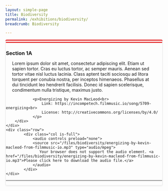```yaml
---
layout: simple-page
title: Biodiversity
permalink: /exhibitions/biodiversity/
breadcrumb: Biodiversity

---
```


<section class="sgds-section__bio1">
    
<!-- Bio 1A -->

<div class="sgds-container__bio1A" style="border-left: 2px solid #efefef; border-right: 2px solid #efefef; border-bottom: 2px solid #efefef; border-top: 10px double #E21216; box-shadow: 0px 2px 3px #efefef; border-radius: 5px; margin-bottom: 15px;">
    <div class="row">
        <div class="col is-full">
            <h3 style="margin-bottom: 0px;"><strong>Section 1A</strong></h3>
        </div>
    </div>
    <div class="row">
        <div class="col">
                 <p style="padding: 0 20px;">Lorem ipsum dolor sit amet, consectetur adipiscing elit. Etiam ut sapien tortor. Cras eu luctus tortor, ac semper mauris. Aenean sed tortor vitae nisl luctus lacinia. Class aptent taciti sociosqu ad litora torquent per conubia nostra, per inceptos himenaeos. Phasellus at dui tincidunt leo hendrerit facilisis. Donec id sapien scelerisque, condimentum nulla tristique, maximus justo.
                </p>
            
                <p>Energizing by Kevin MacLeod<br>
                    Link: https://incompetech.filmmusic.io/song/5709-energizing<br>
                    License: http://creativecommons.org/licenses/by/4.0/
                </p>
        </div>
    </div>
    <div class="row">
            <div class="col is-full">
                <audio controls preload="none">
                <source src="/files/biodiversity/energizing-by-kevin-macleod-from-filmmusic-io.mp3" type="audio/mpeg">
                   Your browser does not support the audio element. <a href="/files/biodiversity/energizing-by-kevin-macleod-from-filmmusic-io.mp3">Please click here to download the audio file.</a>
                </audio>
            </div>
    </div>
</div>

<hr class="margin--top margin--bottom--lg">  

</section>